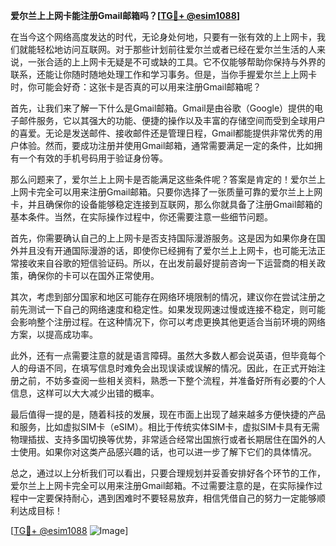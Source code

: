 **爱尔兰上上网卡能注册Gmail邮箱吗？[[TG💪+ @esim1088](https://t.me/s/esim1088)]**

在当今这个网络高度发达的时代，无论身处何地，只要有一张有效的上上网卡，我们就能轻松地访问互联网。对于那些计划前往爱尔兰或者已经在爱尔兰生活的人来说，一张合适的上上网卡无疑是不可或缺的工具。它不仅能够帮助你保持与外界的联系，还能让你随时随地处理工作和学习事务。但是，当你手握爱尔兰上上网卡时，你可能会好奇：这张卡是否真的可以用来注册Gmail邮箱呢？

首先，让我们来了解一下什么是Gmail邮箱。Gmail是由谷歌（Google）提供的电子邮件服务，它以其强大的功能、便捷的操作以及丰富的存储空间而受到全球用户的喜爱。无论是发送邮件、接收邮件还是管理日程，Gmail都能提供非常优秀的用户体验。然而，要成功注册并使用Gmail邮箱，通常需要满足一定的条件，比如拥有一个有效的手机号码用于验证身份等。

那么问题来了，爱尔兰上上网卡是否能满足这些条件呢？答案是肯定的！爱尔兰上上网卡完全可以用来注册Gmail邮箱。只要你选择了一张质量可靠的爱尔兰上上网卡，并且确保你的设备能够稳定连接到互联网，那么你就具备了注册Gmail邮箱的基本条件。当然，在实际操作过程中，你还需要注意一些细节问题。

首先，你需要确认自己的上上网卡是否支持国际漫游服务。这是因为如果你身在国外并且没有开通国际漫游的话，即使你已经拥有了爱尔兰上上网卡，也可能无法正常接收来自谷歌的短信验证码。所以，在出发前最好提前咨询一下运营商的相关政策，确保你的卡可以在国外正常使用。

其次，考虑到部分国家和地区可能存在网络环境限制的情况，建议你在尝试注册之前先测试一下自己的网络速度和稳定性。如果发现网速过慢或连接不稳定，则可能会影响整个注册过程。在这种情况下，你可以考虑更换其他更适合当前环境的网络方案，以提高成功率。

此外，还有一点需要注意的就是语言障碍。虽然大多数人都会说英语，但毕竟每个人的母语不同，在填写信息时难免会出现误读或误解的情况。因此，在正式开始注册之前，不妨多查阅一些相关资料，熟悉一下整个流程，并准备好所有必要的个人信息，这样可以大大减少出错的概率。

最后值得一提的是，随着科技的发展，现在市面上出现了越来越多方便快捷的产品和服务，比如虚拟SIM卡（eSIM）。相比于传统实体SIM卡，虚拟SIM卡具有无需物理插拔、支持多国切换等优势，非常适合经常出国旅行或者长期居住在国外的人士使用。如果你对这类产品感兴趣的话，也可以进一步了解下它们的具体情况。

总之，通过以上分析我们可以看出，只要合理规划并妥善安排好各个环节的工作，爱尔兰上上网卡完全可以用来注册Gmail邮箱。不过需要注意的是，在实际操作过程中一定要保持耐心，遇到困难时不要轻易放弃，相信凭借自己的努力一定能够顺利达成目标！

[[TG💪+ @esim1088](https://t.me/s/esim1088) ![Image](https://i.postimg.cc/4NQfJmqS/Snipaste-2025-05-13-00-14-12.png)]